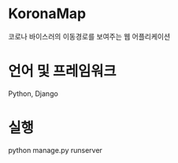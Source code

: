 # KoronaMap
코로나 바이스러의 이동경로를 보여주는 웹 어플리케이션

# 언어 및 프레임워크
Python, Django

# 실행
python manage.py runserver